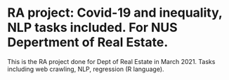 # RA project: Covid-19 and inequality, NLP tasks included. For NUS Depertment of Real Estate.

This is the RA project done for Dept of Real Estate in March 2021. Tasks including web crawling, NLP, regression (R language).
